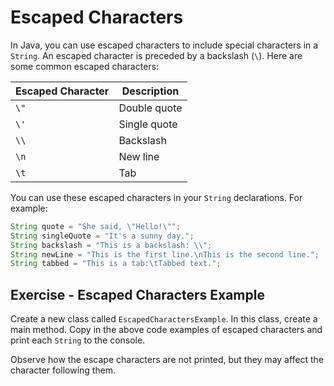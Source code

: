 # Escaped Characters
In Java, you can use escaped characters to include special characters in a `String`. An escaped character is preceded by a backslash (`\`). Here are some common escaped characters:

| Escaped Character | Description                      |
| ----------------- | -------------------------------- |
| `\"`              | Double quote                     |
| `\'`              | Single quote                     |
| `\\`              | Backslash                        |
| `\n`              | New line                         |
| `\t`              | Tab                              |

You can use these escaped characters in your `String` declarations. For example:

```java
String quote = "She said, \"Hello!\"";
String singleQuote = "It's a sunny day.";
String backslash = "This is a backslash: \\";
String newLine = "This is the first line.\nThis is the second line.";
String tabbed = "This is a tab:\tTabbed text.";
``` 

## Exercise - Escaped Characters Example
Create a new class called `EscapedCharactersExample`. In this class, create a main method. Copy in the above code examples of escaped characters and print each `String` to the console.

Observe how the escape characters are not printed, but they may affect the character following them.